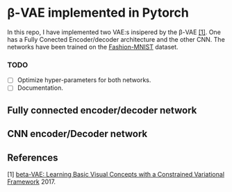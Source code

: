 # β-VAE implemented in Pytorch

In this repo, I have implemented two VAE:s insipered by the β-VAE [[1]](#1). One has a Fully Conected Encoder/decoder architecture and the other CNN. The networks have been trained on the [Fashion-MNIST](https://github.com/zalandoresearch/fashion-mnist) dataset.

### TODO
- [ ] Optimize hyper-parameters for both networks.
- [ ] Documentation.

## Fully connected encoder/decoder network



## CNN encoder/Decoder network



## References
<a id="1">[1]</a> 
[beta-VAE: Learning Basic Visual Concepts with a Constrained Variational Framework](https://openreview.net/forum?id=Sy2fzU9gl) 2017.
